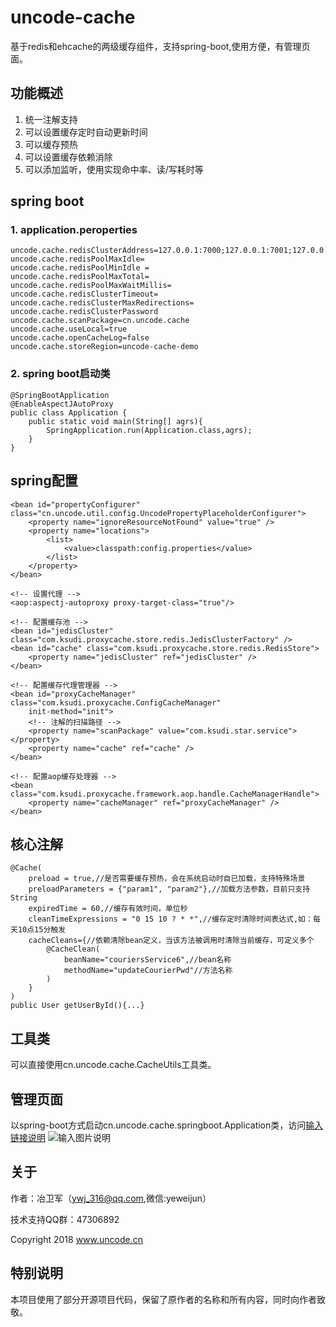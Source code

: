 uncode-cache
===========

基于redis和ehcache的两级缓存组件，支持spring-boot,使用方便，有管理页面。


## 功能概述
1. 统一注解支持
2. 可以设置缓存定时自动更新时间
3. 可以缓存预热
4. 可以设置缓存依赖消除
5. 可以添加监听，使用实现命中率、读/写耗时等



## spring boot

### 1. application.peroperties
	uncode.cache.redisClusterAddress=127.0.0.1:7000;127.0.0.1:7001;127.0.0.1:7002;127.0.0.1:7003;127.0.0.1:7004;127.0.0.1:7005
	uncode.cache.redisPoolMaxIdle=
	uncode.cache.redisPoolMinIdle =
	uncode.cache.redisPoolMaxTotal=
	uncode.cache.redisPoolMaxWaitMillis=
	uncode.cache.redisClusterTimeout=
	uncode.cache.redisClusterMaxRedirections=
	uncode.cache.redisClusterPassword
	uncode.cache.scanPackage=cn.uncode.cache
	uncode.cache.useLocal=true
	uncode.cache.openCacheLog=false
	uncode.cache.storeRegion=uncode-cache-demo
	
### 2. spring boot启动类
	@SpringBootApplication
	@EnableAspectJAutoProxy
	public class Application {
		public static void main(String[] agrs){
			SpringApplication.run(Application.class,agrs);
		}
	}

## spring配置

	<bean id="propertyConfigurer" class="cn.uncode.util.config.UncodePropertyPlaceholderConfigurer"> 
		<property name="ignoreResourceNotFound" value="true" /> 
		<property name="locations"> 
			<list> 
		   		<value>classpath:config.properties</value> 
		   	</list> 
		</property>
	</bean> 

	<!-- 设置代理 -->
	<aop:aspectj-autoproxy proxy-target-class="true"/>
	
	<!-- 配置缓存池 -->
	<bean id="jedisCluster" class="com.ksudi.proxycache.store.redis.JedisClusterFactory" />
	<bean id="cache" class="com.ksudi.proxycache.store.redis.RedisStore">
		<property name="jedisCluster" ref="jedisCluster" />
	</bean>
	
	<!-- 配置缓存代理管理器 -->
	<bean id="proxyCacheManager" class="com.ksudi.proxycache.ConfigCacheManager"
		init-method="init">
		<!-- 注解的扫描路径 -->
		<property name="scanPackage" value="com.ksudi.star.service"></property>
		<property name="cache" ref="cache" />
	</bean>

	<!-- 配置aop缓存处理器 -->
	<bean class="com.ksudi.proxycache.framework.aop.handle.CacheManagerHandle">
		<property name="cacheManager" ref="proxyCacheManager" />
	</bean>
	



## 核心注解

	@Cache(
		preload = true,//是否需要缓存预热，会在系统启动时自已加载，支持特殊场景
		preloadParameters = {"param1", "param2"},//加载方法参数，目前只支持String
		expiredTime = 60,//缓存有效时间，单位秒
		cleanTimeExpressions = "0 15 10 ? * *",//缓存定时清除时间表达式,如：每天10点15分触发
		cacheCleans={//依赖清除bean定义，当该方法被调用时清除当前缓存，可定义多个
			@CacheClean(
				beanName="couriersService6",//bean名称
				methodName="updateCourierPwd"//方法名称
			)
		}
	)
	public User getUserById(){...}



## 工具类

可以直接使用cn.uncode.cache.CacheUtils工具类。

## 管理页面

以spring-boot方式启动cn.uncode.cache.springboot.Application类，访问[输入链接说明](http://localhost:8808/static/index.html)
![输入图片说明](https://git.oschina.net/uploads/images/2017/0625/163508_6824afd3_277761.png "在这里输入图片标题")

## 关于

作者：冶卫军（ywj_316@qq.com,微信:yeweijun）

技术支持QQ群：47306892

Copyright 2018 www.uncode.cn

## 特别说明

本项目使用了部分开源项目代码，保留了原作者的名称和所有内容，同时向作者致敬。

